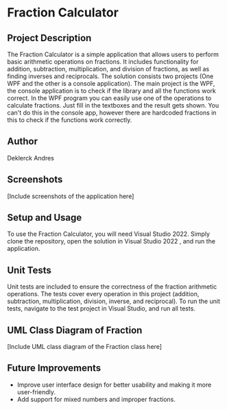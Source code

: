 # Fraction Calculator

## Project Description
The Fraction Calculator is a simple application that allows users to perform basic arithmetic operations on fractions. It includes functionality for addition, subtraction, multiplication, and division of fractions, as well as finding inverses and reciprocals. The solution consists two projects (One WPF and the other is a console application). The main project is the WPF, the console application is to check if the library and all the functions work correct. In the WPF program you can easily use one of the operations to calculate fractions. Just fill in the textboxes and the result gets shown. You can't do this in the console app, however there are hardcoded fractions in this to check if the functions work correctly. 

## Author
Deklerck Andres

## Screenshots
[Include screenshots of the application here]

## Setup and Usage
To use the Fraction Calculator, you will need Visual Studio 2022. Simply clone the repository, open the solution in Visual Studio 2022 , and run the application.

## Unit Tests
Unit tests are included to ensure the correctness of the fraction arithmetic operations. The tests cover every operation in this project (addition, subtraction, multiplication, division, inverse, and reciprocal).
To run the unit tests, navigate to the test project in Visual Studio, and run all tests.

## UML Class Diagram of Fraction
[Include UML class diagram of the Fraction class here]

## Future Improvements
- Improve user interface design for better usability and making it more user-friendly.
- Add support for mixed numbers and improper fractions.
